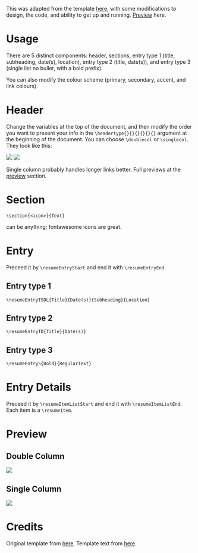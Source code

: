 This was adapted from the template [here](https://github.com/sb2nov/resume), with some modifications to design, the code, and ability to get up and running. [Preview](#preview) here.

# Usage

There are 5 distinct components: header, sections, entry type 1 (title, subheading, date(s), location), entry type 2 (title, date(s)), and entry type 3 (single list no bullet, with a bold prefix). 

You can also modify the colour scheme (primary, secondary, accent, and link colours).

# Header

Change the variables at the top of the document, and then modify the order you want to present your info in the `\headertype{}{}{}{}{}{}` argument at the beginning of the document. You can choose `\doublecol` or `\singlecol`. They look like this:

![](/assets/singlecolheader.svg)
![](/assets/doublecolheader.svg)

Single column probably handles longer links better. Full previews at the [preview](#preview) section.

# Section

`\section{<icon>}{Text}`

<icon> can be anything; fontawesome icons are great.


# Entry

Preceed it by `\resumeEntryStart` and end it with `\resumeEntryEnd`.

## Entry type 1

`\resumeEntryTSDL{Title}{Date(s)}{Subheading}{Location}`

## Entry type 2

`\resumeEntryTD{Title}{Date(s)}`

## Entry type 3

`\resumeEntryS{Bold}{RegularText}`

# Entry Details

Preceed it by `\resumeItemListStart` and end it with `\resumeItemListEnd`. Each item is a `\resumeItem`.

# Preview

## Double Column

![](/assets/doublecolfull.svg)

## Single Column

![](/assets/singlecolfull.svg)

# Credits

Original template from [here](https://github.com/sb2nov/resume).
Template text from [here](https://resumake.io/).